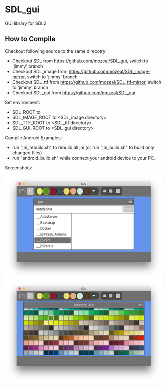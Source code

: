 # SDL_gui
GUI library for SDL2

## How to Compile

Checkout following source to the same direcotry:
- Checkout SDL from https://github.com/mozeal/SDL_gui, switch to 'jimmy' branch
- Checkout SDL_image from https://github.com/mozeal/SDL_image-mirror, switch to 'jimmy' branch
- Checkout SDL_ttf from https://github.com/mozeal/SDL_ttf-mirror, switch to 'jimmy' branch
- Checkout SDL_gui from https://github.com/mozeal/SDL_gui 

Set environment:
- SDL_ROOT to <SDL directory>
- SDL_IMAGE_ROOT to <SDL_image directory>
- SDL_TTF_ROOT to <SDL_ttf directory>
- SDL_GUI_ROOT to <SDL_gui directory>

Compile Android Examples:
- run "jni_rebuild.sh" to rebuild all jni (or run "jni_build.sh" to build only changed files)
- run "android_build.sh" while connect your android device to your PC.

Screenshots:

![Alt text](/screenshot/screenshot1.png?raw=true)
![Alt text](/screenshot/screenshot2.png?raw=true)
